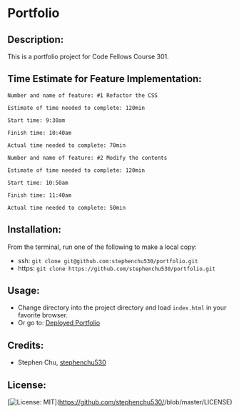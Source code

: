 # Portfolio

## Description:
This is a portfolio project for Code Fellows Course 301.

## Time Estimate for Feature Implementation:
```
Number and name of feature: #1 Refactor the CSS

Estimate of time needed to complete: 120min

Start time: 9:30am

Finish time: 10:40am

Actual time needed to complete: 70min
```
```
Number and name of feature: #2 Modify the contents

Estimate of time needed to complete: 120min

Start time: 10:50am

Finish time: 11:40am

Actual time needed to complete: 50min
```

## Installation:
From the terminal, run one of the following to make a local copy:
* ssh: `git clone git@github.com:stephenchu530/portfolio.git`
* https: `git clone https://github.com/stephenchu530/portfolio.git`

## Usage:
* Change directory into the project directory and load `index.html` in your favorite browser.
* Or go to: [Deployed Portfolio](https://stephenchu530.github.io/portfolio/)

## Credits:
* Stephen Chu, [stephenchu530](https://github.com/stephenchu530)

## License:
[![License: MIT](https://img.shields.io/badge/License-MIT-yellow.svg)](https://github.com/stephenchu530/<REPO NAME>/blob/master/LICENSE)

